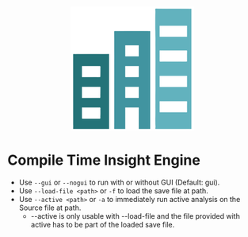 <div align="center">
<img src="src/view/gui/images/CTIEngineLogo.png" width="250" height="250" alt="CTIEngine Logo">
</div>


# Compile Time Insight Engine

- Use `--gui` or `--nogui` to run with or without GUI (Default: gui).  
- Use `--load-file <path>` or `-f` to load the save file at path.  
- Use `--active <path>` or `-a` to immediately run active analysis on the Source file at path.  
  * --active is only usable with --load-file and the file provided with active has to be part of the loaded save file.
